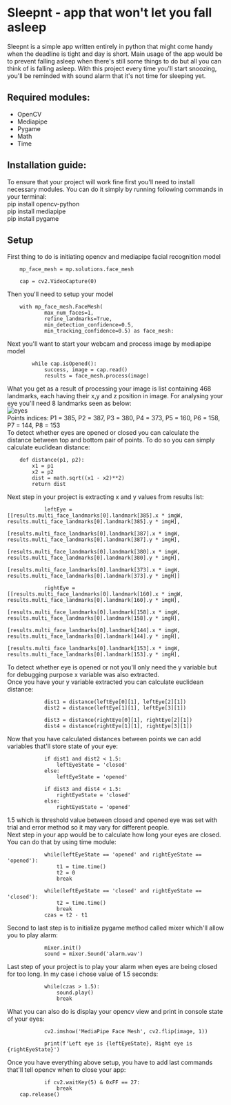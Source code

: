 # Sleepnt - app that won't let you fall asleep
Sleepnt is a simple app written entirely in python that might come handy when the deadline is tight and day is short. 
Main usage of the app would be to prevent falling asleep when there's still some things to do but all you can think of is falling asleep. 
With this project every time you'll start snoozing, you'll be reminded with sound alarm that it's not time for sleeping yet.
## Required modules:
* OpenCV
* Mediapipe
* Pygame
* Math
* Time
## Installation guide:
To ensure that your project will work fine first you'll need to install necessary modules. You can do it simply by running following commands in your terminal:  
pip install opencv-python  
pip install mediapipe  
pip install pygame  
## Setup
First thing to do is initiating opencv and mediapipe facial recognition model
```
    mp_face_mesh = mp.solutions.face_mesh

    cap = cv2.VideoCapture(0)
```
Then you'll need to setup your model
```
    with mp_face_mesh.FaceMesh(
            max_num_faces=1,
            refine_landmarks=True,
            min_detection_confidence=0.5,
            min_tracking_confidence=0.5) as face_mesh:
```
Next you'll want to start your webcam and process image by mediapipe model
```
        while cap.isOpened():
            success, image = cap.read()
            results = face_mesh.process(image)
```
What you get as a result of processing your image is list containing 468 landmarks, each having their x,y and z position in image.
For analysing your eye you'll need 8 landmarks seen as below:  
![eyes](https://user-images.githubusercontent.com/130605144/232501991-340835ef-d372-483a-ba7f-44d2cdd64f48.png)  
Points indices: P1 = 385, P2 = 387, P3 = 380, P4 = 373, P5 = 160, P6 = 158, P7 = 144, P8 = 153  
To detect whether eyes are opened or closed you can calculate the distance between top and bottom pair of points. To do so you can simply calculate euclidean distance: 
```
    def distance(p1, p2):
        x1 = p1
        x2 = p2
        dist = math.sqrt((x1 - x2)**2)
        return dist
```
Next step in your project is extracting x and y values from results list:
```
            leftEye = [[results.multi_face_landmarks[0].landmark[385].x * imgW, results.multi_face_landmarks[0].landmark[385].y * imgH],
                       [results.multi_face_landmarks[0].landmark[387].x * imgW, results.multi_face_landmarks[0].landmark[387].y * imgH],
                       [results.multi_face_landmarks[0].landmark[380].x * imgW, results.multi_face_landmarks[0].landmark[380].y * imgH],
                       [results.multi_face_landmarks[0].landmark[373].x * imgW, results.multi_face_landmarks[0].landmark[373].y * imgH]]

            rightEye = [[results.multi_face_landmarks[0].landmark[160].x * imgW, results.multi_face_landmarks[0].landmark[160].y * imgH],
                       [results.multi_face_landmarks[0].landmark[158].x * imgW, results.multi_face_landmarks[0].landmark[158].y * imgH],
                       [results.multi_face_landmarks[0].landmark[144].x * imgW, results.multi_face_landmarks[0].landmark[144].y * imgH],
                       [results.multi_face_landmarks[0].landmark[153].x * imgW, results.multi_face_landmarks[0].landmark[153].y * imgH],
```
To detect whether eye is opened or not you'll only need the y variable but for debugging purpose x variable was also extracted.  
Once you have your y variable extracted you can calculate euclidean distance:
```
            dist1 = distance(leftEye[0][1], leftEye[2][1])
            dist2 = distance(leftEye[1][1], leftEye[3][1])

            dist3 = distance(rightEye[0][1], rightEye[2][1])
            dist4 = distance(rightEye[1][1], rightEye[3][1])
```
Now that you have calculated distances between points we can add variables that'll store state of your eye:
```
            if dist1 and dist2 < 1.5:
                leftEyeState = 'closed'
            else:
                leftEyeState = 'opened'

            if dist3 and dist4 < 1.5:
                rightEyeState = 'closed'
            else:
                rightEyeState = 'opened'
```
1.5 which is threshold value between closed and opened eye was set with trial and error method so it may vary for different people.  
Next step in your app would be to calculate how long your eyes are closed. You can do that by using time module:
```
            while(leftEyeState == 'opened' and rightEyeState == 'opened'):
                t1 = time.time()
                t2 = 0
                break

            while(leftEyeState == 'closed' and rightEyeState == 'closed'):
                t2 = time.time()
                break
            czas = t2 - t1
```
Second to last step is to initialize pygame method called mixer which'll allow you to play alarm:
```
            mixer.init()
            sound = mixer.Sound('alarm.wav')
```
Last step of your project is to play your alarm when eyes are being closed for too long. In my case i chose value of 1.5 seconds:
```
            while(czas > 1.5):
                sound.play()
                break
```
What you can also do is display your opencv view and print in console state of your eyes:
```
            cv2.imshow('MediaPipe Face Mesh', cv2.flip(image, 1))

            print(f'Left eye is {leftEyeState}, Right eye is {rightEyeState}')
```
Once you have everything above setup, you have to add last commands that'll tell opencv when to close your app:
```
            if cv2.waitKey(5) & 0xFF == 27:
                break
    cap.release()
```
